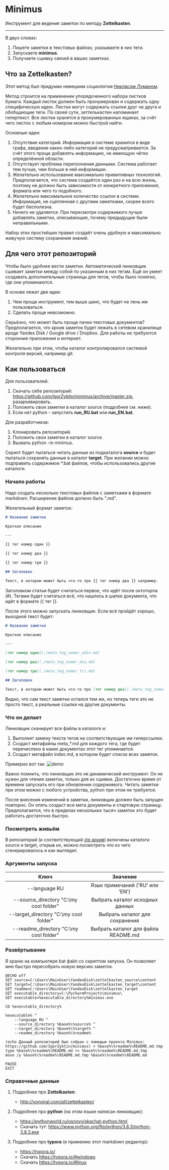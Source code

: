 # Minimus

Инструмент для ведения заметок по методу **Zettelkasten**.

---

В двух словах:
1. Пишете заметки в текстовых файлах, указываете в них теги.
1. Запускаете **minimus**.
1. Получаете сшивку связей в ваших заметках. 

## Что за **Zettelkasten**?

Этот метод был придуман немецким социологом [Никласом Луманом](https://ru.wikipedia.org/wiki/%D0%9B%D1%83%D0%BC%D0%B0%D0%BD,_%D0%9D%D0%B8%D0%BA%D0%BB%D0%B0%D1%81).

Метод строится на применении упорядоченного набора листков бумаги. Каждый листок должен быть пронумерован и содержать одну специфическую идею. Листки могут содержать ссылки друг на друга и обобщающие теги. По своей сути, зеттелькастен напоминает гипертекст. Все листки хранятся в пронумерованных ящиках, за счёт чего листок с любым номером можно быстрой найти. 

Основные идеи:

1. Отсутствие категорий. Информация в системе хранится в виде графа, введение каких-либо категорий не предусматривается. За счёт этого проще добавлять информацию, не имеющую чётко определённой области.
2. Отсутствует проблема переполнения данными. Система работает тем лучше, чем больше в ней информации.
3. Желательно использование максимально примитивных технологий. Предполагается, что система создаётся один раз и на всю жизнь, поэтому не должно быть зависимости от конкретного приложения, формата или чего то подобного.
4. Желательно максимальное количество ссылок в системе. Информация, не сцепленная с другими заметками, скорее всего будет бесполезна.
5. Ничего не удаляется. При пересмотре содержимого лучше добавлять заметки, описывающие, почему предыдущие были неправильными.

Набор этих простейших правил создаёт очень удобную и максимально живучую систему сохранения знаний.

## Для чего этот репозиторий

Чтобы было удобнее вести заметки. Автоматический линковщик сшивает заметки между собой по указанным в них тегам. 
Ещё он умеет создавать дополнительные страницы для тегов, чтобы было понятно, где они упоминаются.

В основе лежат две идеи:
1. Чем проще инструмент, тем выше шанс, что будет не лень им пользоваться.
1. Сделать проще невозможно.

Серьёзно, что может быть проще пачки текстовых документов? 
Предполагается, что архив заметок будет лежать в сетевом хранилище вроде Yandex Disk / Google drive / Dropbox. 
Для работы не требуются сторонние приложения и интернет.

Желательно при этом, чтобы каталог контролировался системой контроля версий, например git.

## Как пользоваться

Для пользователей:
   1. Скачать себе репозиторий: https://github.com/IgorZyktin/minimus/archive/master.zip, разархивировать.
   2. Положить свои заметки в каталог source (подробнее см. ниже).
   3. Если нет python - запустить **run_RU.bat** или **run_EN.bat**.

Для разработчиков:
   1. Клонировать репозиторий.
   2. Положить свои заметки в каталог source.
   2. Вызвать python -m minimus.

Скрипт будет пытаться читать данные из подкаталога **source** и будет пытаться сохранять данные в каталог **target**. 
При желании можно подправить содержимое *.bat файлов, чтобы использовались другие каталоги.

### Начало работы

Надо создать несколько текстовых файлов с заметками в формате markdown. 
Расширение файлов должно быть ".md".
 
Желательный формат заметок:
```markdown
# Название заметки

Краткое описание

---

{{ тег номер один }}

{{ тег номер два }}

{{ тег номер три }}

## Заголовок

Текст, в котором может быть что-то про {{ тег номер два }} например.
```

Заголовком статьи будет считаться первое, что идёт после октоторпа (#). Тегами будет считаться всё, что нашлось в шапке документа, что идёт в формате {{ тег }}.

После этого можно запускать линковщик. Если всё пройдёт хорошо, выходной текст будет:
```markdown
# Название заметки

Краткое описание

---

[тег номер один](./meta_teg_nomer_odin.md)

[тег номер два](./meta_teg_nomer_dva.md)

[тег номер три](./meta_teg_nomer_tri.md)

## Заголовок

Текст, в котором может быть что-то про [тег номер два](./meta_teg_nomer_dva.md) например.
```
Видно, что сам текст заметки остался тем же, но теперь теги это не просто текст, а реальные ссылки на другие документы.

### Что он делает

Линковщик сканирует все файлы в каталоге и:
1. Выполнит замену текста тегов на соответствующие им гиперссылки.
1. Создаст метафайлы meta_*.md для каждого тега, где будет перечислено в каких документах этот тег упоминается.
1. Создаст метафайл index.md, в котором будет список всех заметок.

Примерно вот так:
![demo](./demo.png)

Важно помнить, что линковщик это не динамический инструмент. Он не нужен для чтения заметок, только для их сшивки. Достаточно время от времени запускать его при обновлении содержимого. Читать заметки при этом можно с любого устройства, python при этом не требуется. 

После внесения изменений в заметки, линковщик должен быть запущен повторно. Он опять создаст все мета документы и стартовую страницу. Предполагается, что в пределах нескольких тысяч заметок это будет работать достаточно быстро. 

### Посмотреть живьём

В репозиторий (и соответствующий [zip архив](https://github.com/IgorZyktin/minimus/archive/master.zip)) 
включены каталоги source и target, открыв их, можно посмотреть что из чего сгенерировалось и как выглядит.

### Аргументы запуска

  Ключ | Значение
:--------------------------------------:|:-----------------------------------:
--language RU                           |  Язык примечаний ('RU' или 'EN')
--source_directory "C:\my cool folder"  | Выбрать каталог исходных данных
--target_directory "C:\my cool folder"  | Выбрать каталог для сохранения
--readme_directory "C:\my cool folder"  | Выбрать каталог для файла README.md
 
### Развёртывание

Я храню на компьютере bat файл со скриптом запуска. 
Он позволяет мне быстро пересобрать новую версию заметок.

```batch
@ECHO off
SET source=C:\Users\MainUser\YandexDisk\zettelkasten_source\content
SET target=C:\Users\MainUser\YandexDisk\zettelkasten_target\content
SET readme=C:\Users\MainUser\YandexDisk\zettelkasten_target
SET executable_directory=C:\PycharmProjects\minimus\
SET executable=%executable_directory%minimus.exe

CD %executable_directory%

%executable% ^
    --language RU ^
    --source_directory %base%\%source% ^
    --target_directory %base%\%target% ^
	--readme_directory %base%\%readme%

(echo Данный репозиторий был собран с помощью проекта Minimus: https://github.com/IgorZyktin/minimus) > %base%\%readme%\README.md.tmp
type %base%\%readme%\README.md >> %base%\%readme%\README.md.tmp
move /y %base%\%readme%\README.md.tmp %base%\%readme%\README.md

PAUSE
EXIT
```

### Справочные данные

1. Подробнее про **Zettelkasten**: 
    * http://vonoiral.com/all/zettelkasten/
    
1. Подробнее про **python** (на этом языке написан линковщик): 
    * https://pythonworld.ru/osnovy/skachat-python.html
    * Скачать тут: https://www.python.org/ftp/python/3.8.3/python-3.8.3.exe
    
1. Подробнее про **typora** (я применяю этот markdown редактор):
    * https://typora.io/
    * Скачать https://typora.io/#windows
    * Скачать https://typora.io/#linux
